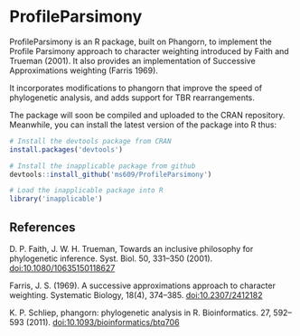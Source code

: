 # ProfileParsimony

ProfileParsimony is an R package, built on Phangorn, to implement the Profile Parsimony approach
to character weighting introduced by Faith and Trueman (2001).  It also provides an implementation
of Successive Approximations weighting (Farris 1969).

It incorporates modifications to phangorn that improve the speed of phylogenetic analysis, 
and adds support for TBR rearrangements.

The package will soon be compiled and uploaded to the CRAN repository.  
Meanwhile, you can install the latest version of the package into R thus:

```r
# Install the devtools package from CRAN
install.packages('devtools')

# Install the inapplicable package from github
devtools::install_github('ms609/ProfileParsimony')

# Load the inapplicable package into R
library('inapplicable')
```

## References
D. P. Faith, J. W. H. Trueman, Towards an inclusive philosophy for phylogenetic inference.
Syst. Biol. 50, 331–350 (2001).  <doi:10.1080/10635150118627>

Farris, J. S. (1969). A successive approximations approach to character weighting. 
Systematic Biology, 18(4), 374–385. <doi:10.2307/2412182>

K. P. Schliep, phangorn: phylogenetic analysis in R. Bioinformatics. 27, 592–593 (2011).
<doi:10.1093/bioinformatics/btq706>

